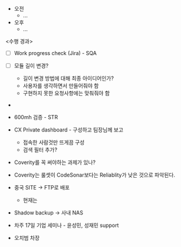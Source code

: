 - 오전
	- ...
- 오후
	- ...

<수행 경과>
- [ ] Work progress check (Jira) - SQA

- [ ] 모듈 길이 변경?
	- 길이 변경 방법에 대해 최종 아이디어인가?
	- 사용자를 생각하면서 만들어줘야 함
	- 구현하지 못한 요청사항에는 맞춰줘야 함

- 
- 600mh 검증 - STR
- CX Private dashboard - 구성하고 팀장님께 보고
	- 접속한 사람것만 뜨게끔 구성
	- 검색 필터 추가?

- Coverity를 꼭 써야하는 과제가 있나?
- Coverity는 룰셋이 CodeSonar보다는 Reliablity가 낮은 것으로 파악된다. 

- 중국 SITE -> FTP로 배포
	- 현재는 
- Shadow backup -> 사내 NAS

- 차주 17일 기업 세미나 - 윤성민, 성재민 support
- 오치범 차장